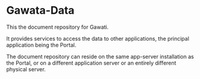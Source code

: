 # Gawata-Data

This the document repository for Gawati. 

It provides services to access the data to other applications, the principal application being the Portal. 

The document repository can reside on the same app-server installation as the Portal, or on a different application server or an entirely different physical server.
